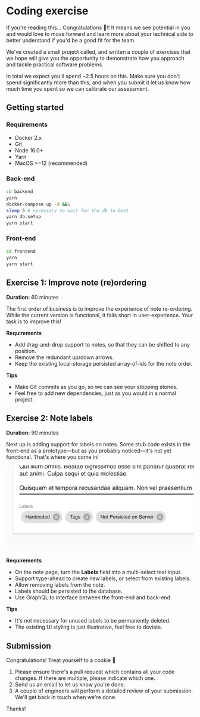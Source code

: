 # Coding exercise

If you're reading this… Congratulations 🎉!! It means we see potential in you
and would love to move forward and learn more about your technical side to
better understand if you'd be a good fit for the team.

We've created a small project called, and written a couple of
exercises that we hope will give you the opportunity to demonstrate how you
approach and tackle practical software problems.

In total we expect you'll spend ~2.5 hours on this. Make sure you don't spend
significantly more than this, and when you submit it let us know how much time
you spent so we can calibrate our assessment.

## Getting started

### Requirements

- Docker 2.x
- Git
- Node 16.0+
- Yarn
- MacOS >=12 (recommended)

### Back-end

```sh
cd backend
yarn
docker-compose up -d &&\
sleep 5 # necessary to wait for the db to boot
yarn db:setup
yarn start
```

### Front-end

```sh
cd frontend
yarn
yarn start
```

## Exercise 1: Improve note (re)ordering

**Duration:** 60 minutes

The first order of business is to improve the experience of note re-ordering.
While the current version is functional, it falls short in user-experience. Your
task is to improve this!

**Requirements**

- Add drag-and-drop support to notes, so that they can be shifted to any position.
- Remove the redundant up/down arrows.
- Keep the existing local-storage persisted array-of-ids for the note order.

**Tips**

- Make Git commits as you go, so we can see your stepping stones.
- Feel free to add new dependencies, just as you would in a normal project.

## Exercise 2: Note labels

**Duration:** 90 minutes

Next up is adding support for labels on notes. Some stub code exists in the
front-end as a prototype—but as you probably noticed—it's not yet functional.
That's where you come in!

![Screenshot](./docs/labels.png)

**Requirements**

- On the note page, turn the **Labels** field into a multi-select text input.
- Support type-ahead to create new labels, or select from existing labels.
- Allow removing labels from the note.
- Labels should be persisted to the database.
- Use GraphQL to interface between the front-end and back-end.

**Tips**

- It's not necessary for unused labels to be permanently deleted.
- The existing UI styling is just illustrative, feel free to deviate.

## Submission

Congratulations! Treat yourself to a cookie 🍪

1. Please ensure there's a pull request which contains all your code changes. If there are multiple, please indicate which one.
2. Send us an email to let us know you're done.
3. A couple of engineers will perform a detailed review of your submission. We'll get back in touch when we're done.

Thanks!
